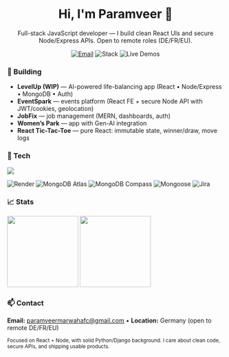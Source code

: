 <h1 align="center">Hi, I'm Paramveer 👋</h1>
<p align="center">
  Full-stack JavaScript developer — I build clean React UIs and secure Node/Express APIs.
  Open to remote roles (DE/FR/EU).
</p>

<p align="center">
  <a href="mailto:paramveermarwahafc@gmail.com"><img alt="Email" src="https://img.shields.io/badge/Email-paramveermarwahafc%40gmail.com-informational"></a>
  <img alt="Stack" src="https://img.shields.io/badge/Stack-React%20%7C%20Node%20%7C%20MongoDB-2962FF">
  <img alt="Live Demos" src="https://img.shields.io/badge/Live-Demos-00C853">
</p>

### 🚀 Building
- **LevelUp (WIP)** — AI-powered life-balancing app (React • Node/Express • MongoDB • Auth)
- **EventSpark** — events platform (React FE + secure Node API with JWT/cookies, geolocation)
- **JobFix** — job management (MERN, dashboards, auth)
- **Women’s Park** — app with Gen-AI integration
- **React Tic-Tac-Toe** — pure React: immutable state, winner/draw, move logs

### 🧰 Tech
<img src="https://skillicons.dev/icons?i=react,js,nodejs,express,mongodb,postgres,git,github,gitlab,bitbucket,postman,html,css,vite,docker,python,django&perline=10" />

<p>
  <img alt="Render" src="https://img.shields.io/badge/Deployed%20on-Render-46E3B7?logo=render&logoColor=000">
  <img alt="MongoDB Atlas" src="https://img.shields.io/badge/MongoDB-Atlas-13AA52?logo=mongodb&logoColor=fff">
  <img alt="MongoDB Compass" src="https://img.shields.io/badge/MongoDB-Compass-47A248?logo=mongodb&logoColor=fff">
  <img alt="Mongoose" src="https://img.shields.io/badge/Mongoose-ODM-A03333">
  <img alt="Jira" src="https://img.shields.io/badge/Jira-Software-0052CC?logo=jira&logoColor=fff">
</p>

### 📈 Stats
<p>
  <img height="165" src="https://github-readme-stats.vercel.app/api?username=paramveer02&show_icons=true&include_all_commits=true&count_private=true&hide_border=true&theme=transparent&v=2" />
  <img height="165" src="https://github-readme-stats.vercel.app/api/top-langs/?username=paramveer02&layout=compact&hide=Jupyter%20Notebook&langs_count=8&hide_border=true&theme=transparent&v=2" />
  <!-- If you want to exclude specific repos as well, replace the second URL with:
  https://github-readme-stats.vercel.app/api/top-langs/?username=paramveer02&layout=compact&hide=Jupyter%20Notebook&exclude_repo=Data-Analysis-Python,Machine_Learning,Python-Projects&langs_count=8&hide_border=true&theme=transparent&v=3
  -->
</p>

### 📫 Contact
**Email:** paramveermarwahafc@gmail.com • **Location:** Germany (open to remote DE/FR/EU)

<sub>Focused on React + Node, with solid Python/Django background. I care about clean code, secure APIs, and shipping usable products.</sub>
